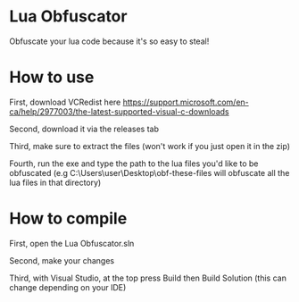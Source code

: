 # Lua Obfuscator
 Obfuscate your lua code because it's so easy to steal!

# How to use

First, download VCRedist here https://support.microsoft.com/en-ca/help/2977003/the-latest-supported-visual-c-downloads

Second, download it via the releases tab

Third, make sure to extract the files (won't work if you just open it in the zip)

Fourth, run the exe and type the path to the lua files you'd like to be obfuscated (e.g C:\Users\user\Desktop\obf-these-files will obfuscate all the lua files in that directory)

# How to compile
First, open the Lua Obfuscator.sln

Second, make your changes

Third, with Visual Studio, at the top press Build then Build Solution (this can change depending on your IDE)

